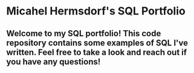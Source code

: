 # Micahel Hermsdorf's SQL Portfolio 

## Welcome to my SQL portfolio! This code repository contains some examples of SQL I've written. Feel free to take a look and reach out if you have any questions!
